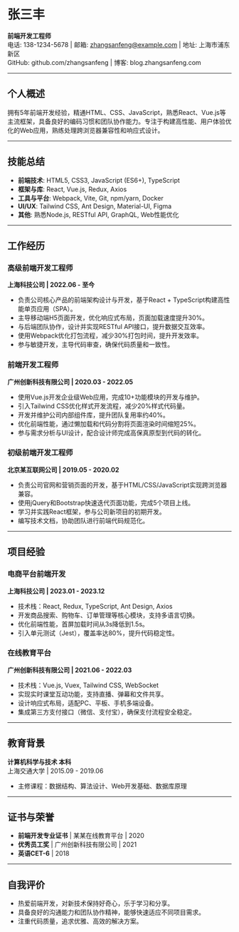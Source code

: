 # 张三丰  
**前端开发工程师**  
电话: 138-1234-5678 | 邮箱: zhangsanfeng@example.com | 地址: 上海市浦东新区  
GitHub: github.com/zhangsanfeng | 博客: blog.zhangsanfeng.com  

---

## 个人概述  
拥有5年前端开发经验，精通HTML、CSS、JavaScript，熟悉React、Vue.js等主流框架，具备良好的编码习惯和团队协作能力。专注于构建高性能、用户体验优化的Web应用，熟练处理跨浏览器兼容性和响应式设计。  

---

## 技能总结  
- **前端技术**: HTML5, CSS3, JavaScript (ES6+), TypeScript  
- **框架与库**: React, Vue.js, Redux, Axios  
- **工具与平台**: Webpack, Vite, Git, npm/yarn, Docker  
- **UI/UX**: Tailwind CSS, Ant Design, Material-UI, Figma  
- **其他**: 熟悉Node.js, RESTful API, GraphQL, Web性能优化  

---

## 工作经历  

### 高级前端开发工程师  
**上海科技公司 | 2022.06 - 至今**  
- 负责公司核心产品的前端架构设计与开发，基于React + TypeScript构建高性能单页应用（SPA）。  
- 主导移动端H5页面开发，优化响应式布局，页面加载速度提升30%。  
- 与后端团队协作，设计并实现RESTful API接口，提升数据交互效率。  
- 使用Webpack优化打包流程，减少30%打包时间，提升开发效率。  
- 参与敏捷开发，主导代码审查，确保代码质量和一致性。  

### 前端开发工程师  
**广州创新科技有限公司 | 2020.03 - 2022.05**  
- 使用Vue.js开发企业级Web应用，完成10+功能模块的开发与维护。  
- 引入Tailwind CSS优化样式开发流程，减少20%样式代码量。  
- 开发并维护公司内部组件库，提升团队复用率约40%。  
- 优化前端性能，通过懒加载和代码分割将页面渲染时间缩短25%。  
- 参与需求分析与UI设计，配合设计师完成高保真原型到代码的转化。  

### 初级前端开发工程师  
**北京某互联网公司 | 2019.05 - 2020.02**  
- 负责公司官网和营销页面的开发，基于HTML/CSS/JavaScript实现跨浏览器兼容。  
- 使用jQuery和Bootstrap快速迭代页面功能，完成5个项目上线。  
- 学习并实践React框架，参与公司新项目的初期开发。  
- 编写技术文档，协助团队进行前端代码规范化。  

---

## 项目经验  

### 电商平台前端开发  
**上海科技公司 | 2023.01 - 2023.12**  
- 技术栈：React, Redux, TypeScript, Ant Design, Axios  
- 开发商品搜索、购物车、订单管理等核心模块，支持多语言切换。  
- 优化前端性能，首屏加载时间从3s降低到1.5s。  
- 引入单元测试（Jest），覆盖率达80%，提升代码稳定性。  

### 在线教育平台  
**广州创新科技有限公司 | 2021.06 - 2022.03**  
- 技术栈：Vue.js, Vuex, Tailwind CSS, WebSocket  
- 实现实时课堂互动功能，支持直播、弹幕和文件共享。  
- 设计响应式布局，适配PC、平板、手机多端设备。  
- 集成第三方支付接口（微信、支付宝），确保支付流程安全稳定。  

---

## 教育背景  
**计算机科学与技术 本科**  
上海交通大学 | 2015.09 - 2019.06  
- 主修课程：数据结构、算法设计、Web开发基础、数据库原理  

---

## 证书与荣誉  
- **前端开发专业证书** | 某某在线教育平台 | 2020  
- **优秀员工奖** | 广州创新科技有限公司 | 2021  
- **英语CET-6** | 2018  

---

## 自我评价  
- 热爱前端开发，对新技术保持好奇心，乐于学习和分享。  
- 具备良好的沟通能力和团队协作精神，能够快速适应不同项目需求。  
- 注重代码质量，追求优雅、高效的解决方案。